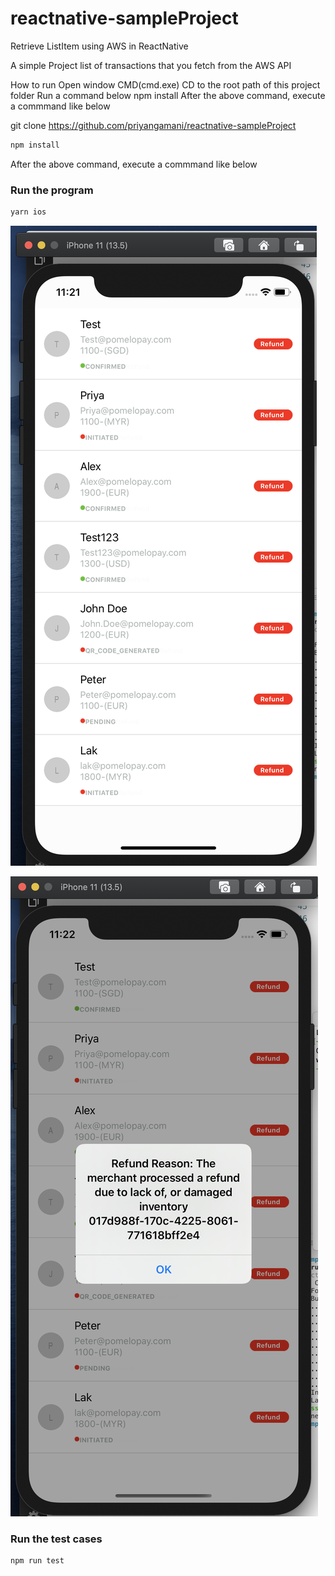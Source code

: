 # reactnative-sampleProject
Retrieve ListItem using AWS in ReactNative

A simple Project list of transactions that you fetch from the AWS API

How to run
Open window CMD(cmd.exe)
CD to the root path of this project folder
Run a command below
npm install
After the above command, execute a commmand like below

git clone https://github.com/priyangamani/reactnative-sampleProject

```sh
npm install
```

After the above command, execute a commmand like below

### Run the program

```sh
yarn ios
```

![Program snapshot](https://github.com/priyangamani/reactnative-sampleProject/blob/master/Screenshot-List.png)


![Program snapshot](https://github.com/priyangamani/reactnative-sampleProject/blob/master/Screenshot_DetailedItem.png)

### Run the test cases

```sh
npm run test

